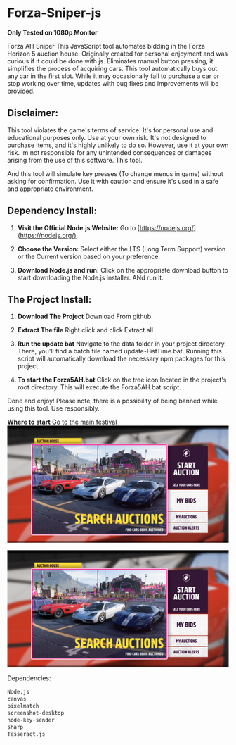 # Forza-Sniper-js
**Only Tested on 1080p Monitor**

 Forza AH Sniper  This JavaScript tool automates bidding in the Forza Horizon 5 auction house. Originally created for personal enjoyment and was curious if it could be done with js. Eliminates manual button pressing, it simplifies the process of acquiring cars.
This tool automatically buys out any car in the first slot. While it may occasionally fail to purchase a car or stop working over time, updates with bug fixes and improvements will be provided.

 
## Disclaimer:
This tool violates the game's terms of service. It's for personal use and educational purposes only. Use at your own risk.
It's not designed to purchase items, and it's highly unlikely to do so. However, use it at your own risk. Im not responsible for any unintended consequences or damages arising from the use of this software.
This tool.


And this tool will simulate key presses (To change menus in game) without asking for confirmation. Use it with caution and ensure it's used in a safe and appropriate environment.

## Dependency Install:

1. **Visit the Official Node.js Website:** Go to [https://nodejs.org/](https://nodejs.org/).
   
2. **Choose the Version:** Select either the LTS (Long Term Support) version or the Current version based on your preference.

3. **Download Node.js and run:** Click on the appropriate download button to start downloading the Node.js installer. ANd run it.

## The Project Install:
1.  **Download The Project** Download From github

2.  **Extract The file** Right click and click Extract all
   
3.  **Run the update bat** Navigate to the data folder in your project directory. There, you'll find a batch file named update-FistTime.bat. Running this script will automatically download the necessary npm packages for this project.

4. **To start the Forza5AH.bat** Click on the tree icon located in the project's root directory. This will execute the Forza5AH.bat script.

Done and enjoy! Please note, there is a possibility of being banned while using this tool. Use responsibly.


**Where to start**
Go to the main festival
![Start](https://github.com/TM203/Forza-5-AH-Sniper-js/blob/main/Images/MainAH.png)


![Next](https://github.com/TM203/Forza-5-AH-Sniper-js/blob/main/Images/MainAH.png)




Dependencies:

    Node.js
    canvas
    pixelmatch
    screenshot-desktop
    node-key-sender
    sharp
    Tesseract.js
